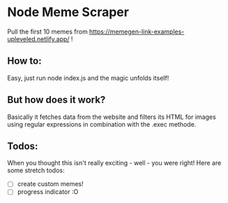 # Node Meme Scraper

Pull the first 10 memes from https://memegen-link-examples-upleveled.netlify.app/ !

## How to:

Easy, just run node index.js and the magic unfolds itself!

## But how does it work?

Basically it fetches data from the website and filters its HTML for images using regular expressions in combination with the .exec methode.

## Todos:

When you thought this isn't really exciting - well - you were right! Here are some stretch todos:

- [ ] create custom memes!
- [ ] progress indicator :O

